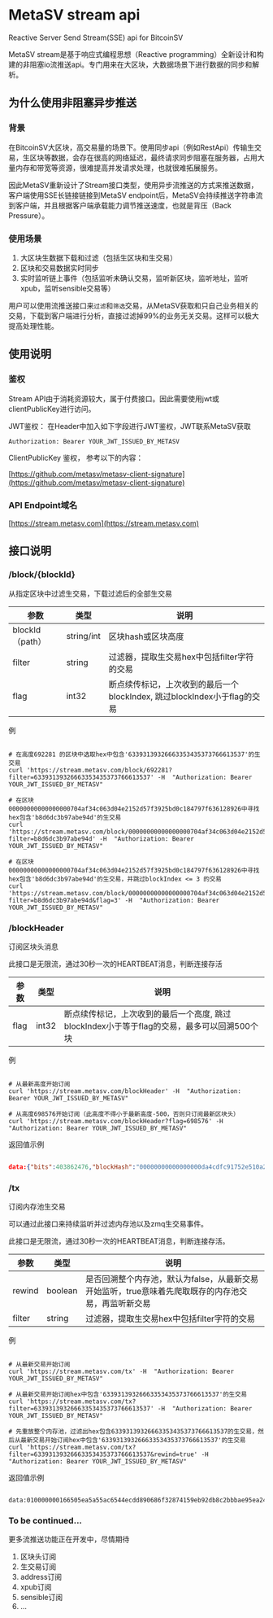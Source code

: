 # MetaSV stream api

Reactive Server Send Stream(SSE) api for BitcoinSV

MetaSV stream是基于响应式编程思想（Reactive programming）全新设计和构建的非阻塞io流推送api。专门用来在大区块，大数据场景下进行数据的同步和解析。

## 为什么使用非阻塞异步推送

### 背景

在BitcoinSV大区块，高交易量的场景下。使用同步api（例如RestApi）传输生交易，生区块等数据，会存在很高的网络延迟，最终请求同步阻塞在服务器，占用大量内存和带宽等资源，很难提高并发请求处理，也就很难拓展服务。

因此MetaSV重新设计了Stream接口类型，使用异步流推送的方式来推送数据，客户端使用SSE长链接链接到MetaSV endpoint后，MetaSV会持续推送字符串流到客户端，并且根据客户端承载能力调节推送速度，也就是背压（Back Pressure）。

### 使用场景

1. 大区块生数据下载和过滤（包括生区块和生交易）
2. 区块和交易数据实时同步
3. 实时监听链上事件（包括监听未确认交易，监听新区块，监听地址，监听xpub，监听sensible交易等）

用户可以使用流推送接口来`过滤`和`筛选`交易，从MetaSV获取和只自己业务相关的交易，下载到客户端进行分析，直接过滤掉99%的业务无关交易。这样可以极大提高处理性能。

## 使用说明

### 鉴权

Stream API由于消耗资源较大，属于付费接口。因此需要使用jwt或clientPublicKey进行访问。

JWT鉴权： 在Header中加入如下字段进行JWT鉴权，JWT联系MetaSV获取

```
Authorization: Bearer YOUR_JWT_ISSUED_BY_METASV
```

ClientPublicKey 鉴权， 参考以下的内容：

[https://github.com/metasv/metasv-client-signature](https://github.com/metasv/metasv-client-signature)

### API Endpoint域名

[https://stream.metasv.com](https://stream.metasv.com)

## 接口说明

### /block/{blockId}

从指定区块中过滤生交易，下载过滤后的全部生交易

|  参数   | 类型  | 说明  |
|  ----  | ----  | ----  |
| blockId（path）  | string/int | 区块hash或区块高度  |
| filter  | string | 过滤器，提取生交易hex中包括filter字符的交易  |
| flag  | int32 | 断点续传标记，上次收到的最后一个blockIndex, 跳过blockIndex小于flag的交易  |

例

```curl

# 在高度692281 的区块中选取hex中包含'63393139326663353435373766613537'的生交易
curl 'https://stream.metasv.com/block/692281?filter=63393139326663353435373766613537' -H  "Authorization: Bearer YOUR_JWT_ISSUED_BY_METASV"

# 在区块00000000000000000704af34c063d04e2152d57f3925bd0c184797f636128926中寻找hex包含'b8d6dc3b97abe94d'的生交易
curl 'https://stream.metasv.com/block/00000000000000000704af34c063d04e2152d57f3925bd0c184797f636128926?filter=b8d6dc3b97abe94d' -H  "Authorization: Bearer YOUR_JWT_ISSUED_BY_METASV"

# 在区块00000000000000000704af34c063d04e2152d57f3925bd0c184797f636128926中寻找hex包含'b8d6dc3b97abe94d'的生交易，并跳过blockIndex <= 3 的交易
curl 'https://stream.metasv.com/block/00000000000000000704af34c063d04e2152d57f3925bd0c184797f636128926?filter=b8d6dc3b97abe94d&flag=3' -H  "Authorization: Bearer YOUR_JWT_ISSUED_BY_METASV"

```

### /blockHeader

订阅区块头消息

此接口是无限流，通过30秒一次的HEARTBEAT消息，判断连接存活

|  参数   | 类型  | 说明  |
|  ----  | ----  | ----  |
| flag  | int32 | 断点续传标记，上次收到的最后一个高度, 跳过blockIndex小于等于flag的交易，最多可以回溯500个块  |

例

```curl

# 从最新高度开始订阅
curl 'https://stream.metasv.com/blockHeader' -H  "Authorization: Bearer YOUR_JWT_ISSUED_BY_METASV"

# 从高度698576开始订阅（此高度不得小于最新高度-500，否则只订阅最新区块头）
curl 'https://stream.metasv.com/blockHeader?flag=698576' -H  "Authorization: Bearer YOUR_JWT_ISSUED_BY_METASV"

```

返回值示例

```json

data:{"bits":403862476,"blockHash":"00000000000000000da4cdfc91752e510a219f18682ce1c2f96796ac6c08b2e4","coinBase":"03d1a80a2f7461616c2e636f6d2f506c656173652070617920302e3520736174732f627974652c20696e666f407461616c2e636f6d8c1d33989acd493c0e720000","height":698577,"inputCount":454,"medianTime":1627890971000,"merkleRoot":"faa5d6c8c98cd0ddcfb8f00ac99c69d1466557d2ca2fbb5e44ef9799e653e583","miner":"Taal","nonce":2213484660,"outputCount":693,"prevBlock":"00000000000000000a239fe625579031effb38a7768cd7e4fe628f8bbf1febcf","reward":632829727,"size":14258909,"timestamp":1627894128000,"txCount":237,"version":536879104}

```

### /tx

订阅内存池生交易

可以通过此接口来持续监听并过滤内存池以及zmq生交易事件。

此接口是无限流，通过30秒一次的HEARTBEAT消息，判断连接存活。

|  参数   | 类型  | 说明  |
|  ----  | ----  | ----  |
| rewind  | boolean | 是否回溯整个内存池，默认为false，从最新交易开始监听，true意味着先爬取既存的内存池交易，再监听新交易  |
| filter  | string | 过滤器，提取生交易hex中包括filter字符的交易  |


例

```curl

# 从最新交易开始订阅
curl 'https://stream.metasv.com/tx' -H  "Authorization: Bearer YOUR_JWT_ISSUED_BY_METASV"

# 从最新交易开始订阅hex中包含'63393139326663353435373766613537'的生交易
curl 'https://stream.metasv.com/tx?filter=63393139326663353435373766613537' -H  "Authorization: Bearer YOUR_JWT_ISSUED_BY_METASV"

# 先重放整个内存池，过滤出hex包含63393139326663353435373766613537的生交易，然后从最新交易开始订阅hex中包含'63393139326663353435373766613537'的生交易
curl 'https://stream.metasv.com/tx?filter=63393139326663353435373766613537&rewind=true' -H  "Authorization: Bearer YOUR_JWT_ISSUED_BY_METASV"

```

返回值示例

```text

data:010000000166505ea5a55ac6544ecdd890686f32874159eb92db8c2bbbae95ea241bdb782a000000006b48304502210090a855b77738946506c5260b9a313965725dcd8aa306b72fe2e723d43ba6357c02201992e4bc69e93438cc2a73704ae5dee65189d3c648e5b9c72de6fc47695cf461412103c376ceca89f1bcb1f27fa9c0ef1f7c71152ac4932b6850009a6d29bd991ba81bffffffff0123020000000000001976a9142e1c2c72b45586b1d3e90f7df33bc8b64386fa9288ac00000000

```

### To be continued...

更多流推送功能正在开发中，尽情期待

1. 区块头订阅
2. 生交易订阅
3. address订阅
4. xpub订阅
5. sensible订阅
6. ...
